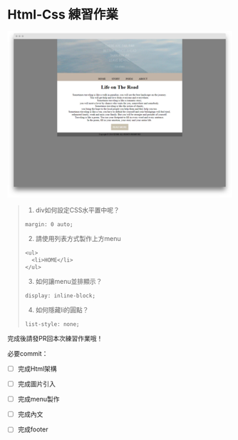 # Html-Css 練習作業
![](/assets/html-css-practice.png)

> 1. div如何設定CSS水平置中呢？
> ```
> margin: 0 auto;
>```
> 2. 請使用列表方式製作上方menu
> ```
> <ul>
>   <li>HOME</li>
> </ul>
> ```
> 3. 如何讓menu並排顯示？
> ```
> display: inline-block;
>```
> 4. 如何隱藏li的圓點？
> ```
> list-style: none;
>```

完成後請發PR回本次練習作業哦！

必要commit：

- [ ] 完成Html架構
- [ ] 完成圖片引入
- [ ] 完成menu製作
- [ ] 完成內文
- [ ] 完成footer

